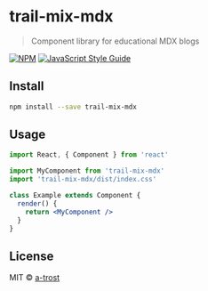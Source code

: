 # trail-mix-mdx

> Component library for educational MDX blogs

[![NPM](https://img.shields.io/npm/v/trail-mix-mdx.svg)](https://www.npmjs.com/package/trail-mix-mdx) [![JavaScript Style Guide](https://img.shields.io/badge/code_style-standard-brightgreen.svg)](https://standardjs.com)

## Install

```bash
npm install --save trail-mix-mdx
```

## Usage

```jsx
import React, { Component } from 'react'

import MyComponent from 'trail-mix-mdx'
import 'trail-mix-mdx/dist/index.css'

class Example extends Component {
  render() {
    return <MyComponent />
  }
}
```

## License

MIT © [a-trost](https://github.com/a-trost)
